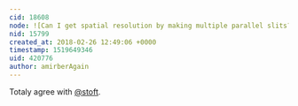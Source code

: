 ```yaml
---
cid: 18608
node: ![Can I get spatial resolution by making multiple parallel slits?](../notes/dgidon/02-22-2018/can-i-get-spatial-resolution-by-making-multiple-parallel-slits)
nid: 15799
created_at: 2018-02-26 12:49:06 +0000
timestamp: 1519649346
uid: 420776
author: amirberAgain
---
```


Totaly agree with [@stoft](/profile/stoft). 